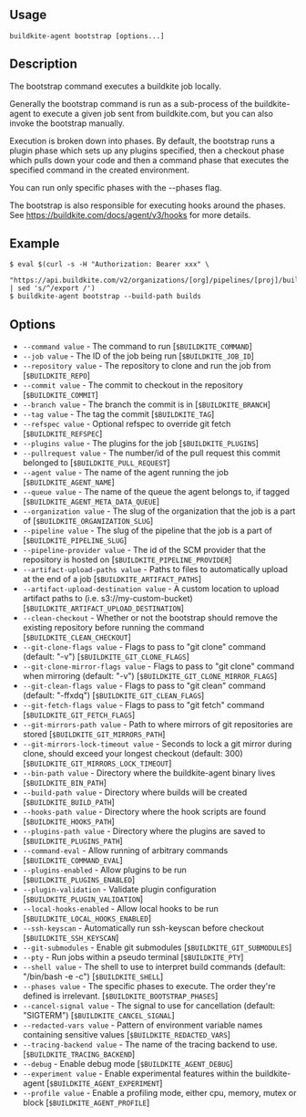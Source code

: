 ## Usage

`buildkite-agent bootstrap [options...]`

## Description

The bootstrap command executes a buildkite job locally.

Generally the bootstrap command is run as a sub-process of the buildkite-agent to execute
a given job sent from buildkite.com, but you can also invoke the bootstrap manually.

Execution is broken down into phases. By default, the bootstrap runs a plugin phase which
sets up any plugins specified, then a checkout phase which pulls down your code and then a
command phase that executes the specified command in the created environment.

You can run only specific phases with the --phases flag.

The bootstrap is also responsible for executing hooks around the phases.
See https://buildkite.com/docs/agent/v3/hooks for more details.

## Example

    $ eval $(curl -s -H "Authorization: Bearer xxx" \
        "https://api.buildkite.com/v2/organizations/[org]/pipelines/[proj]/builds/[build]/jobs/[job]/env.txt" | sed 's/^/export /')
    $ buildkite-agent bootstrap --build-path builds

## Options

* `--command value` - The command to run [`$BUILDKITE_COMMAND`]
* `--job value` - The ID of the job being run [`$BUILDKITE_JOB_ID`]
* `--repository value` - The repository to clone and run the job from [`$BUILDKITE_REPO`]
* `--commit value` - The commit to checkout in the repository [`$BUILDKITE_COMMIT`]
* `--branch value` - The branch the commit is in [`$BUILDKITE_BRANCH`]
* `--tag value` - The tag the commit [`$BUILDKITE_TAG`]
* `--refspec value` - Optional refspec to override git fetch [`$BUILDKITE_REFSPEC`]
* `--plugins value` - The plugins for the job [`$BUILDKITE_PLUGINS`]
* `--pullrequest value` - The number/id of the pull request this commit belonged to [`$BUILDKITE_PULL_REQUEST`]
* `--agent value` - The name of the agent running the job [`$BUILDKITE_AGENT_NAME`]
* `--queue value` - The name of the queue the agent belongs to, if tagged [`$BUILDKITE_AGENT_META_DATA_QUEUE`]
* `--organization value` - The slug of the organization that the job is a part of [`$BUILDKITE_ORGANIZATION_SLUG`]
* `--pipeline value` - The slug of the pipeline that the job is a part of [`$BUILDKITE_PIPELINE_SLUG`]
* `--pipeline-provider value` - The id of the SCM provider that the repository is hosted on [`$BUILDKITE_PIPELINE_PROVIDER`]
* `--artifact-upload-paths value` - Paths to files to automatically upload at the end of a job [`$BUILDKITE_ARTIFACT_PATHS`]
* `--artifact-upload-destination value` - A custom location to upload artifact paths to (i.e. s3://my-custom-bucket) [`$BUILDKITE_ARTIFACT_UPLOAD_DESTINATION`]
* `--clean-checkout` - Whether or not the bootstrap should remove the existing repository before running the command [`$BUILDKITE_CLEAN_CHECKOUT`]
* `--git-clone-flags value` - Flags to pass to "git clone" command (default: "-v") [`$BUILDKITE_GIT_CLONE_FLAGS`]
* `--git-clone-mirror-flags value` - Flags to pass to "git clone" command when mirroring (default: "-v") [`$BUILDKITE_GIT_CLONE_MIRROR_FLAGS`]
* `--git-clean-flags value` - Flags to pass to "git clean" command (default: "-ffxdq") [`$BUILDKITE_GIT_CLEAN_FLAGS`]
* `--git-fetch-flags value` - Flags to pass to "git fetch" command [`$BUILDKITE_GIT_FETCH_FLAGS`]
* `--git-mirrors-path value` - Path to where mirrors of git repositories are stored [`$BUILDKITE_GIT_MIRRORS_PATH`]
* `--git-mirrors-lock-timeout value` - Seconds to lock a git mirror during clone, should exceed your longest checkout (default: 300) [`$BUILDKITE_GIT_MIRRORS_LOCK_TIMEOUT`]
* `--bin-path value` - Directory where the buildkite-agent binary lives [`$BUILDKITE_BIN_PATH`]
* `--build-path value` - Directory where builds will be created [`$BUILDKITE_BUILD_PATH`]
* `--hooks-path value` - Directory where the hook scripts are found [`$BUILDKITE_HOOKS_PATH`]
* `--plugins-path value` - Directory where the plugins are saved to [`$BUILDKITE_PLUGINS_PATH`]
* `--command-eval` - Allow running of arbitrary commands [`$BUILDKITE_COMMAND_EVAL`]
* `--plugins-enabled` - Allow plugins to be run [`$BUILDKITE_PLUGINS_ENABLED`]
* `--plugin-validation` - Validate plugin configuration [`$BUILDKITE_PLUGIN_VALIDATION`]
* `--local-hooks-enabled` - Allow local hooks to be run [`$BUILDKITE_LOCAL_HOOKS_ENABLED`]
* `--ssh-keyscan` - Automatically run ssh-keyscan before checkout [`$BUILDKITE_SSH_KEYSCAN`]
* `--git-submodules` - Enable git submodules [`$BUILDKITE_GIT_SUBMODULES`]
* `--pty` - Run jobs within a pseudo terminal [`$BUILDKITE_PTY`]
* `--shell value` - The shell to use to interpret build commands (default: "/bin/bash -e -c") [`$BUILDKITE_SHELL`]
* `--phases value` - The specific phases to execute. The order they're defined is irrelevant. [`$BUILDKITE_BOOTSTRAP_PHASES`]
* `--cancel-signal value` - The signal to use for cancellation (default: "SIGTERM") [`$BUILDKITE_CANCEL_SIGNAL`]
* `--redacted-vars value` - Pattern of environment variable names containing sensitive values [`$BUILDKITE_REDACTED_VARS`]
* `--tracing-backend value` - The name of the tracing backend to use. [`$BUILDKITE_TRACING_BACKEND`]
* `--debug` - Enable debug mode [`$BUILDKITE_AGENT_DEBUG`]
* `--experiment value` - Enable experimental features within the buildkite-agent [`$BUILDKITE_AGENT_EXPERIMENT`]
* `--profile value` - Enable a profiling mode, either cpu, memory, mutex or block [`$BUILDKITE_AGENT_PROFILE`]

